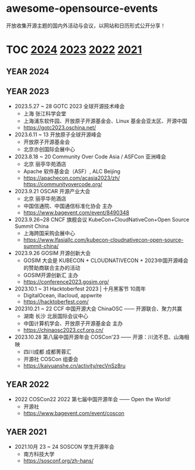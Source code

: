 # awesome-opensource-events
开放收集开源主题的国内外活动与会议，以网站和日历形式公开分享！

**TOC**  [2024](#year-2024)   [2023](#year-2023)    [2022](#year-2022)   [2021](#year-2021) 
===================


## YEAR 2024


## YEAR 2023

- 2023.5.27 ~ 28 GOTC 2023 全球开源技术峰会 
    - 上海 张江科学会堂
    - 上海浦东软件园、开放原子开源基金会、Linux 基金会亚太区、开源中国
    - https://gotc2023.oschina.net/ 
- 2023.6.11 ~ 13 开放原子全球开源峰会 
    - 开放原子开源基金会 
    - 北京亦创国际会展中心 
- 2023.8.18 ~ 20 Community Over Code Asia  / ASFCon 亚洲峰会 
    - 北京 丽亭华苑酒店
    - Apache 软件基金会（ASF）, ALC Beijing
    - https://apachecon.com/acasia2023/zh/   https://communityovercode.org/ 
- 2023.9.21 OSCAR 开源产业大会
    - 北京 丽亭华苑酒店
    - 中国信通院、中国通信标准化协会 主办
    - https://www.bagevent.com/event/8490348 
- 2023.9.26~28 CNCF 旗舰会议 KubeCon+CloudNativeCon+Open Source Summit China
    - 上海跨国采购会展中心
    - https://www.lfasiallc.com/kubecon-cloudnativecon-open-source-summit-china/
- 2023.9.26 GOSIM 开源创新大会
    - GOSIM 大会是 KUBECON + CLOUDNATIVECON + 2023中国开源峰会的赞助商联合主办的活动
    - GOSIM开源创新汇 主办
    - https://conference2023.gosim.org/
- 2023.10.1 ~ 31 Hacktoberfest 2023 | 十月黑客节 10周年
    - DigitalOcean, illacloud, appwrite
    - https://hacktoberfest.com/
- 202310.21 ~ 22 CCF 中国开源大会 ChinaOSC —— 开源联合、聚力共赢
    - 湖南 长沙 北辰国际会议中心
    - 中国计算机学会、开放原子开源基金会 主办
    - https://chinaosc2023.ccf.org.cn/ 
- 2023.10.28 第八届中国开源年会 COSCon'23 —— 开源：川流不息、山海相映
    - 四川成都 成都菁蓉汇
    - 开源社 COSCon 组委会
    - https://kaiyuanshe.cn/activity/recVnSz8ru

## YEAR 2022
- 2022 COSCon22 2022 第七届中国开源年会 —— Open the World! 
    - 开源社 
    - https://www.bagevent.com/event/coscon


## YAER 2021
- 2021.10月 23 ~ 24 SOSCON 学生开源年会 
    - 南方科技大学
    - https://sosconf.org/zh-hans/
 
  
